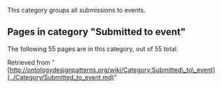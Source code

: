 This category groups all submissions to events.





## Pages in category "Submitted to event"


The following 55 pages are in this category, out of 55 total.




Retrieved from "[http://ontologydesignpatterns.org/wiki/Category:Submitted\_to\_event](../Category/Submitted_to_event.md)"